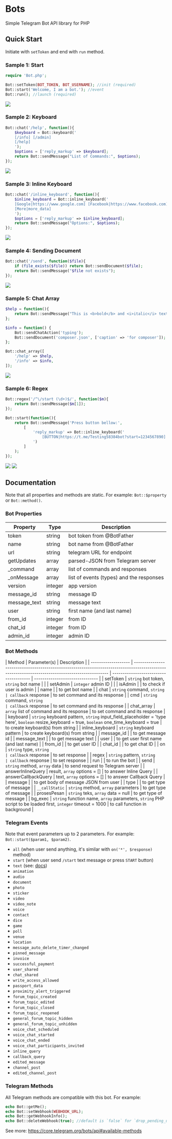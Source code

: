 # Bots

Simple Telegram Bot API library for PHP

## Quick Start

Initiate with `setToken` and end with `run` method.

### Sample 1: Start

```php
require 'Bot.php';

Bot::setToken(BOT_TOKEN, BOT_USERNAME); //init (required)
Bot::start('Welcome, I am a bot.'); //event
Bot::run(); //launch (required)
```

<img src='https://github.com/dannsbass/dannsbass.github.io/blob/master/assets/img/bot-start.png'>

### Sample 2: Keyboard

```php
Bot::chat('/help', function(){
    $keyboard = Bot::keyboard('
    [/info] [/admin]
    [/help]
    ');
    $options = ['reply_markup' => $keyboard];
    return Bot::sendMessage("List of Commands:", $options);
});
```

<img src='https://github.com/dannsbass/dannsbass.github.io/blob/master/assets/img/keyboard.png'>

### Sample 3: Inline Keyboard

```php
Bot::chat('/inline_keyboard', function(){
    $inline_keyboard = Bot::inline_keyboard('
    [Google|https://www.google.com] [Facebook|https://www.facebook.com]
    [More|more_data]
    ');
    $options = ['reply_markup' => $inline_keyboard];
    return Bot::sendMessage("Options:", $options);
});
```

<img src='https://github.com/dannsbass/dannsbass.github.io/blob/master/assets/img/inline_keyboard.png'>

### Sample 4: Sending Document

```php
Bot::chat('/send', function($file){
    if (file_exists($file)) return Bot::sendDocument($file);
    return Bot::sendMessage("$file not exists");
});
```

<img src='https://github.com/dannsbass/dannsbass.github.io/blob/master/assets/img/send-document.png'>

### Sample 5: Chat Array

```php
$help = function(){
    return Bot::sendMessage("This is <b>bold</b> and <i>italic</i> text.", ['parse_mode' => 'html']);
};

$info = function() {
    Bot::sendChatAction('typing');
    Bot::sendDocument('composer.json', ['caption' => 'for composer']);
};

Bot::chat_array([
    '/help' => $help,
    '/info' => $info,
]);
```

<img src='https://github.com/dannsbass/dannsbass.github.io/blob/master/assets/img/chat_array.png'>

### Sample 6: Regex

```php
Bot::regex('/^\/start (\d+)$/', function($m){
    return Bot::sendMessage($m[1]);
});

Bot::start(function(){
    return Bot::sendMessage('Press button bellow:',
        [
            'reply_markup' => Bot::inline_keyboard('
                [BUTTON|https://t.me/Testing58384bot?start=1234567890]
            ')
        ]
    );
});
```

<img src='https://github.com/dannsbass/dannsbass.github.io/blob/master/assets/img/regex1.png'>

<img src='https://github.com/dannsbass/dannsbass.github.io/blob/master/assets/img/regex2.png'>

## Documentation

Note that all properties and methods are static. For example: `Bot::$property` or `Bot::method()`.

### Bot Properties

| Property     | Type    | Description                              |
| ------------ | ------- | ---------------------------------------- |
| token        | string  | bot token from @BotFather                |
| name         | string  | bot name from @BotFather                 |
| url          | string  | telegram URL for endpoint                |
| getUpdates   | array   | parsed-JSON from Telegram server         |
| \_command    | array   | list of commands and responses           |
| \_onMessage  | array   | list of events (types) and the responses |
| version      | integer | app version                              |
| message_id   | string  | message ID                               |
| message_text | string  | message text                             |
| user         | string  | first name (and last name)               |
| from_id      | integer | from ID                                  |
| chat_id      | integer | from ID                                  |
| admin_id     | integer | admin ID                                 |

### Bot Methods

| Method              | Parameter(s)                                                                                                                                    | Description                            |
| ------------------- | ----------------------------------------------------------------------------------------------------------------------------------------------- | -------------------------------------- | ------------------------------- |
| setToken            | `string` bot token, `string` bot name                                                                                                           |                                        |
| setAdmin            | `integer` admin ID                                                                                                                              |                                        |
| isAdmin             |                                                                                                                                                 | to check if user is admin              |
| name                |                                                                                                                                                 | to get bot name                        |
| chat                | `string` command, `string                                                                                                                       | callback` response                     | to set command and its response |
| cmd                 | `string` command, `string                                                                                                                       | callback` response                     | to set command and its response |
| chat_array          | `array` list of command and its response                                                                                                        | to set command and its response        |
| keyboard            | `string` keyboard pattern, `string` input_field_placeholder = 'type here', `boolean` resize_keyboard = true, `boolean` one_time_keyboard = true | to create keyboard(s) from string      |
| inline_keyboard     | `string` keyboard pattern                                                                                                                       | to create keyboard(s) from string      |
| message_id          |                                                                                                                                                 | to get message id                      |
| message_text        |                                                                                                                                                 | to get message text                    |
| user                |                                                                                                                                                 | to get user first name (and last name) |
| from_id             |                                                                                                                                                 | to get user ID                         |
| chat_id             |                                                                                                                                                 | to get chat ID                         |
| on                  | `string` type, `string                                                                                                                          | callback` response                     | to set response                 |
| regex               | `string` pattern, `string                                                                                                                       | callback` response                     | to set response                 |
| run                 |                                                                                                                                                 | to run the bot                         |
| send                | `string` method, `array` data                                                                                                                   | to send request to Telegram server     |
| answerInlineQuery   | result, `array` options = []                                                                                                                    | to answer Inline Query                 |
| answerCallbackQuery | text, `array` options = []                                                                                                                      | to answer Callback Query               |
| message             |                                                                                                                                                 | to get body of message JSON from user  |
| type                |                                                                                                                                                 | to get type of message                 |
| `__callStatic`      | `string` method, `array` parameters                                                                                                             | to get type of message                 |
| prosesPesan         | `string` teks, `array` data = null                                                                                                              | to get type of message                 |
| bg_exec             | `string` function name, `array` parameters, `string` PHP script to be loaded first, `integer` timeout = 1000                                    | to call function in background         |

### Telegram Events

Note that event parameters up to 2 parameters. For example: `Bot::start($param1, $param2)`.

* `all` (when user send anything, it's similar with `on('*', $response)` method)
* `start` (when user send `/start` text message or press `START` button)
* `text` (see: [docs](https://core.telegram.org/bots/api#message))
* `animation`
* `audio`
* `document`
* `photo`
* `sticker`
* `video`
* `video_note`
* `voice`
* `contact`
* `dice`
* `game`
* `poll`
* `venue`
* `location`
* `message_auto_delete_timer_changed`
* `pinned_message`
* `invoice`
* `successful_payment`
* `user_shared`
* `chat_shared`
* `write_access_allowed`
* `passport_data`
* `proximity_alert_triggered`
* `forum_topic_created`
* `forum_topic_edited`
* `forum_topic_closed`
* `forum_topic_reopened`
* `general_forum_topic_hidden`
* `general_forum_topic_unhidden`
* `voice_chat_scheduled`
* `voice_chat_started`
* `voice_chat_ended`
* `voice_chat_participants_invited`
* `inline_query`
* `callback_query`
* `edited_message`
* `channel_post`
* `edited_channel_post`

### Telegram Methods

All Telegram methods are compatible with this bot. For example:

```php
echo Bot::getMe();
echo Bot::setWebhook(WEBHOOK_URL);
echo Bot::getWebhookInfo();
echo Bot::deleteWebhook(true); //default is `false` for `drop_pending_updates`, see: https://core.telegram.org/bots/api#deletewebhook
```

See more: https://core.telegram.org/bots/api#available-methods

